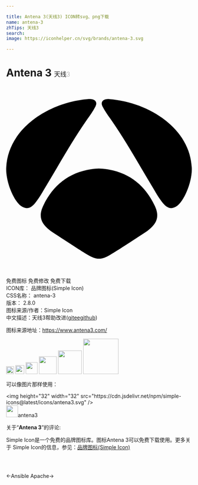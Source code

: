 ```yaml
---

title: Antena 3(天线3) ICON转svg、png下载
name: antena-3
zhTips: 天线3
search: 
image: https://iconhelper.cn/svg/brands/antena-3.svg

---
```


# Antena 3  <small style="font-size: 60%;font-weight: 100">天线3</small>

<div id="svg" class="svg-wrap">
<svg role="img" viewBox="0 0 24 24" xmlns="http://www.w3.org/2000/svg"><title>Antena 3 icon</title><path d="M12.997 10.755a7.222 7.222 0 00-.997-.083c-.111 0-.497.008-.998.083-2.919.438-4.948 2.08-6.201 4.695-.641 1.336-.357 2.255.8 3.166.068.054.137.106.205.158.213.143.423.28.627.414 3.026 1.975 4.133 2.676 4.58 2.881.186.085.512.244.962.255h.048c.45-.011.777-.17.963-.255.446-.205 1.553-.907 4.579-2.882.205-.134.415-.272.629-.415a22.7 22.7 0 00.203-.156c1.157-.911 1.441-1.83.8-3.166-1.251-2.614-3.281-4.257-6.2-4.695zm7.252 4.36c.637.774 1.205.834 1.843.387.85-.597 1.894-2.857 1.908-4.724-.05-5.112-5.337-8.666-10.648-9.093-.212-.02-.534-.026-.777.153-.247.182-.292.457-.113.812.305.603.708 1.147 1.092 1.7 1.928 2.77 3.56 5.72 5.298 8.607.442.734.85 1.492 1.397 2.157zM5.148 12.956c1.738-2.886 3.37-5.837 5.297-8.607.385-.553.787-1.097 1.092-1.7.18-.355.135-.63-.113-.812-.243-.18-.565-.173-.777-.153C5.337 2.112.05 5.665 0 10.778c.013 1.867 1.057 4.128 1.908 4.724.638.447 1.206.387 1.843-.388.546-.665.954-1.423 1.397-2.157Z"/></svg>
</div>
<detail full-name='antena-3'></detail>

<div class="detail-page">
<p>
<span><span class="badge-success badge">免费图标</span> <span class="badge-success badge">免费修改</span>  <span class="badge-success badge">免费下载</span> </span>
<br/>
<span>
ICON库：
<span class="badge-secondary badge">品牌图标(Simple Icon)</span> 
</span>
<br/>
<span>
CSS名称：
<span class="badge-secondary badge">antena-3</span> 
</span>

<br/>
<span>
版本：
<span class="badge-secondary badge">2.8.0</span> 
</span>
<br/>
<span>图标来源/作者：<span class="badge-light badge">Simple Icon</span></span> 
<br/>
<span class="zh-detail">中文描述：<span class="badge-primary badge">天线3</span><span class="help-link"><span>帮助改进</span>(<a href="https://gitee.com/liuwave/icon-helper/edit/master/json/brands/antena-3.json" target="_blank" rel="noopener noreferrer">gitee</a><a href="https://github.com/liuwave/icon-helper/edit/master/json/brands/antena-3.json" target="_blank" rel="noopener noreferrer">github</a></span>)</span><br/>
</p>
</div><div class="description description alert alert-light"><p>图标来源地址：<a href="https://www.antena3.com/" target="_blank" rel="noopener noreferrer">https://www.antena3.com/</a></p></div>
<div class="alert alert-dark">
<img height="21" width="21" src="https://cdn.jsdelivr.net/npm/simple-icons@latest/icons/antena3.svg" />
<img height="24" width="24" src="https://cdn.jsdelivr.net/npm/simple-icons@latest/icons/antena3.svg" />
<img height="32" width="32" src="https://cdn.jsdelivr.net/npm/simple-icons@latest/icons/antena3.svg" />
<img height="48" width="48" src="https://cdn.jsdelivr.net/npm/simple-icons@latest/icons/antena3.svg" />
<img height="64" width="64" src="https://cdn.jsdelivr.net/npm/simple-icons@latest/icons/antena3.svg" />
<img height="96" width="96" src="https://cdn.jsdelivr.net/npm/simple-icons@latest/icons/antena3.svg" />

</div>
<div>
  <p>可以像图片那样使用：    
  </p>
  <div class="alert alert-primary" style="font-size: 14px">
    &lt;img height="32" width="32" src="https://cdn.jsdelivr.net/npm/simple-icons@latest/icons/antena3.svg" /&gt;
    <copy-btn content='<img height="32" width="32" src="https://cdn.jsdelivr.net/npm/simple-icons@latest/icons/antena3.svg" />'></copy-btn>
  </div>
  <div class="alert alert-secondary">
    <img height="32" width="32" src="https://cdn.jsdelivr.net/npm/simple-icons@latest/icons/antena3.svg" />antena3
    <copy-btn content="antena3" btn-title="复制图标名称"></copy-btn>
  </div>
</div>
<div class="icon-detail__container">
<p>关于“<b>Antena 3</b>”的评论:</p>
</div>
<Vssue title="关于“Antena 3”的评论" />
<div><p>Simple Icon是一个免费的品牌图标库。图标Antena 3可以免费下载使用。更多关于  Simple Icon的信息，参见：<a target="_blank" href="https://iconhelper.cn/brands.html">品牌图标(Simple Icon)</a>
</p></div>


<div style="padding:2rem 0 " class="page-nav"><p class="inner"><span class="prev">←<router-link to="/icon/ansible.html">Ansible</router-link></span> <span class="next"><router-link to="/icon/apache.html">Apache</router-link>→</span></p></div>
